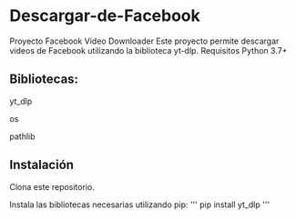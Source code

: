 # Descargar-de-Facebook
Proyecto Facebook Video Downloader Este proyecto permite descargar videos de Facebook utilizando la biblioteca yt-dlp.
Requisitos
Python 3.7+

## Bibliotecas:

yt_dlp

os

pathlib

## Instalación
Clona este repositorio.

Instala las bibliotecas necesarias utilizando pip:
'''
pip install yt_dlp
'''
